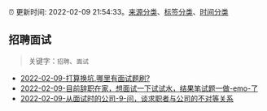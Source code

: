 :alarm_clock: 更新时间: 2022-02-09 21:54:33。[来源分类](../README.md)、[标签分类](../TAGS.md)、[时间分类](../TIMELINE.md)

## 招聘面试


> 关键字：`招聘`、`面试`



- [2022-02-09-打算换坑,哪里有面试题刷?](https://www.v2ex.com/t/832789) 
- [2022-02-09-目前辞职在家，想面试一下试试水，结果笔试题一做-emo-了](https://www.v2ex.com/t/832785) 
- [2022-02-09-从面试时的公司-9-问，谈求职者与公司的不对等关系](https://www.v2ex.com/t/832770) 